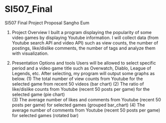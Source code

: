 # SI507_Final

SI507 Final Project Proposal
Sangho Eum

1. Project Overview
I built a program displaying the popularity of some video games by displaying Youtube information. I will collect data (from Youtube search API and video API) such as view counts, the number of postings, like/dislike comments, the number of tags and analyze them with visualization.   	

2. Presentation Options and tools
Users will be allowed to select specific period and a video game title such as Overwatch, Diablo, League of Legends, etc. After selecting, my program will output some graphs as below.
(1) The total number of view counts from Youtube for the selected game from recent 50 videos (bar chart)
(2) The ratio of like/dislike counts from Youtube (recent 50 posts per game) for the selected game (pie chart)   
(3) The average number of likes and comments from Youtube (recent 50 posts per game) for selected games (grouped bar_chart)
(4) The average number of comments from Youtube (recent 50 posts per game) for selected games (rotated bar)

